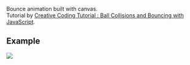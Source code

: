 Bounce animation built with canvas. <br />
Tutorial by [Creative Coding Tutorial : Ball Collisions and Bouncing with JavaScript](https://www.youtube.com/watch?v=sLCiI6d5vTM).

## Example

![](https://images.velog.io/images/suyeonme/post/2ab19768-74bc-4d92-a871-1e2ae26957e0/Kapture%202020-12-20%20at%2018.50.41.gif)
